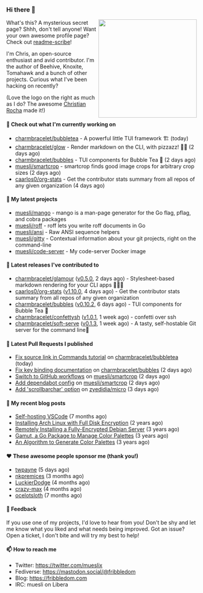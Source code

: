 ### Hi there 👋

<img align="right" src="https://raw.githubusercontent.com/muesli/muesli/master/assets/termenv.png" width="260">

What's this? A mysterious secret page? Shhh, don't tell anyone!
Want your own awesome profile page? Check out [readme-scribe](https://github.com/muesli/readme-scribe)!

I'm Chris, an open-source enthusiast and avid contributor. I'm the author of Beehive, Knoxite, Tomahawk and a bunch
of other projects. Curious what I've been hacking on recently?

(Love the logo on the right as much as I do? The awesome [Christian Rocha](https://github.com/meowgorithm/) made it!)

#### 👷 Check out what I'm currently working on

- [charmbracelet/bubbletea](https://github.com/charmbracelet/bubbletea) - A powerful little TUI framework 🏗 (today)
- [charmbracelet/glow](https://github.com/charmbracelet/glow) - Render markdown on the CLI, with pizzazz! 💅🏻 (2 days ago)
- [charmbracelet/bubbles](https://github.com/charmbracelet/bubbles) - TUI components for Bubble Tea 🍡 (2 days ago)
- [muesli/smartcrop](https://github.com/muesli/smartcrop) - smartcrop finds good image crops for arbitrary crop sizes (2 days ago)
- [caarlos0/org-stats](https://github.com/caarlos0/org-stats) - Get the contributor stats summary from all repos of any given organization (4 days ago)

#### 🌱 My latest projects

- [muesli/mango](https://github.com/muesli/mango) - mango is a man-page generator for the Go flag, pflag, and cobra packages
- [muesli/roff](https://github.com/muesli/roff) - roff lets you write roff documents in Go
- [muesli/ansi](https://github.com/muesli/ansi) - Raw ANSI sequence helpers
- [muesli/gitty](https://github.com/muesli/gitty) - Contextual information about your git projects, right on the command-line
- [muesli/code-server](https://github.com/muesli/code-server) - My code-server Docker image

#### 🔭 Latest releases I've contributed to

- [charmbracelet/glamour](https://github.com/charmbracelet/glamour) ([v0.5.0](https://github.com/charmbracelet/glamour/releases/tag/v0.5.0), 2 days ago) - Stylesheet-based markdown rendering for your CLI apps 💇🏻‍♀️
- [caarlos0/org-stats](https://github.com/caarlos0/org-stats) ([v1.10.0](https://github.com/caarlos0/org-stats/releases/tag/v1.10.0), 4 days ago) - Get the contributor stats summary from all repos of any given organization
- [charmbracelet/bubbles](https://github.com/charmbracelet/bubbles) ([v0.10.2](https://github.com/charmbracelet/bubbles/releases/tag/v0.10.2), 6 days ago) - TUI components for Bubble Tea 🍡
- [charmbracelet/confettysh](https://github.com/charmbracelet/confettysh) ([v1.0.1](https://github.com/charmbracelet/confettysh/releases/tag/v1.0.1), 1 week ago) - confetti over ssh
- [charmbracelet/soft-serve](https://github.com/charmbracelet/soft-serve) ([v0.1.3](https://github.com/charmbracelet/soft-serve/releases/tag/v0.1.3), 1 week ago) - A tasty, self-hostable Git server for the command line🍦

#### 🔨 Latest Pull Requests I published

- [Fix source link in Commands tutorial](https://github.com/charmbracelet/bubbletea/pull/205) on [charmbracelet/bubbletea](https://github.com/charmbracelet/bubbletea) (today)
- [Fix key binding documentation](https://github.com/charmbracelet/bubbles/pull/106) on [charmbracelet/bubbles](https://github.com/charmbracelet/bubbles) (2 days ago)
- [Switch to GitHub workflows](https://github.com/muesli/smartcrop/pull/45) on [muesli/smartcrop](https://github.com/muesli/smartcrop) (2 days ago)
- [Add dependabot config](https://github.com/muesli/smartcrop/pull/44) on [muesli/smartcrop](https://github.com/muesli/smartcrop) (2 days ago)
- [Add &#39;scrollbarchar&#39; option](https://github.com/zyedidia/micro/pull/2342) on [zyedidia/micro](https://github.com/zyedidia/micro) (3 days ago)

#### 📜 My recent blog posts

- [Self-hosting VSCode](https://fribbledom.com/posts/selfhosting-vscode/) (7 months ago)
- [Installing Arch Linux with Full Disk Encryption](https://fribbledom.com/posts/encrypted-arch-install/) (2 years ago)
- [Remotely Installing a Fully-Encrypted Debian Server](https://fribbledom.com/posts/encrypted-remote-debian-install/) (3 years ago)
- [Gamut, a Go Package to Manage Color Palettes](https://fribbledom.com/posts/gamut-package-to-handle-color-palettes/) (3 years ago)
- [An Algorithm to Generate Color Palettes](https://fribbledom.com/posts/an-algorithm-to-generate-color-palettes/) (3 years ago)

#### ❤️ These awesome people sponsor me (thank you!)

- [twpayne](https://github.com/twpayne) (5 days ago)
- [nkpremices](https://github.com/nkpremices) (3 months ago)
- [LuckierDodge](https://github.com/LuckierDodge) (4 months ago)
- [crazy-max](https://github.com/crazy-max) (4 months ago)
- [ocelotsloth](https://github.com/ocelotsloth) (7 months ago)

#### 💬 Feedback

If you use one of my projects, I'd love to hear from you! Don't be shy and let me know what you liked
and what needs being improved. Got an issue? Open a ticket, I don't bite and will try my best to help!

#### 📫 How to reach me

- Twitter: https://twitter.com/mueslix
- Fediverse: https://mastodon.social/@fribbledom
- Blog: https://fribbledom.com
- IRC: muesli on Libera
